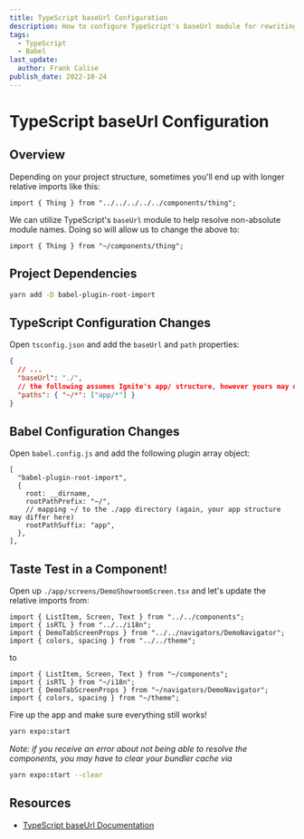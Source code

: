 ```yaml
---
title: TypeScript baseUrl Configuration
description: How to configure TypeScript's baseUrl module for rewriting relative imports
tags:
  - TypeScript
  - Babel
last_update:
  author: Frank Calise
publish_date: 2022-10-24
---
```


# TypeScript baseUrl Configuration

## Overview

Depending on your project structure, sometimes you'll end up with longer relative imports like this:

```tsx
import { Thing } from "../../../../../components/thing";
```

We can utilize TypeScript's `baseUrl` module to help resolve non-absolute module names. Doing so will allow us to change the above to:

```tsx
import { Thing } from "~/components/thing";
```

## Project Dependencies

```bash
yarn add -D babel-plugin-root-import
```

## TypeScript Configuration Changes

Open `tsconfig.json` and add the `baseUrl` and `path` properties:

```json
{
  // ...
  "baseUrl": "./",
  // the following assumes Ignite's app/ structure, however yours may differ
  "paths": { "~/*": ["app/*"] }
}
```

## Babel Configuration Changes

Open `babel.config.js` and add the following plugin array object:

```tsx
[
  "babel-plugin-root-import",
  {
    root: __dirname,
    rootPathPrefix: "~/",
    // mapping ~/ to the ./app directory (again, your app structure may differ here)
    rootPathSuffix: "app",
  },
],
```

## Taste Test in a Component!

Open up `./app/screens/DemoShowroomScreen.tsx` and let's update the relative imports from:

```tsx
import { ListItem, Screen, Text } from "../../components";
import { isRTL } from "../../i18n";
import { DemoTabScreenProps } from "../../navigators/DemoNavigator";
import { colors, spacing } from "../../theme";
```

to

```tsx
import { ListItem, Screen, Text } from "~/components";
import { isRTL } from "~/i18n";
import { DemoTabScreenProps } from "~/navigators/DemoNavigator";
import { colors, spacing } from "~/theme";
```

Fire up the app and make sure everything still works!

```bash
yarn expo:start
```

_Note: if you receive an error about not being able to resolve the components, you may have to clear your bundler cache via_

```bash
yarn expo:start --clear
```

## Resources

- [TypeScript baseUrl Documentation](https://www.typescriptlang.org/tsconfig#baseUrl)
